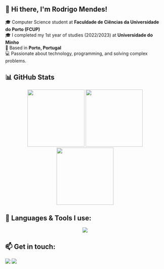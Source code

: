 ## 👋 Hi there, I'm Rodrigo Mendes!  

🎓 Computer Science student at **Faculdade de Ciências da Universidade do Porto (FCUP)**  
🎓 I completed my 1st year of studies (2022/2023) at **Universidade do Minho**  
📍 Based in **Porto, Portugal**  
💻 Passionate about technology, programming, and solving complex problems.  

## 📊 GitHub Stats
<div align="center">
  <img height="180em" src="https://github-readme-stats.vercel.app/api?username=RodrigoMendes04&show_icons=true&theme=radical" />
  <img height="180em" src="https://github-readme-streak-stats.herokuapp.com/?user=RodrigoMendes04&theme=radical" />
  <img height="180em" src="https://github-readme-stats.vercel.app/api/top-langs/?username=RodrigoMendes04&layout=compact&theme=radical" />
</div>


## 🚀 Languages & Tools I use:
<div align="center">
  <img src="https://skillicons.dev/icons?i=python,java,haskell,kotlin,linux,windows,vscode,idea,obsidian,sqlite" />
</div>


## 📫 Get in touch:
<div> 
  <a href="https://instagram.com/rodrigo.mendes.7" target="_blank"><img src="https://img.shields.io/badge/-Instagram-%23E4405F?style=for-the-badge&logo=instagram&logoColor=white" target="_blank"></a>
  <a href = "mailto:rodrigo.mendes.0530@gmail.com"><img src="https://img.shields.io/badge/-Gmail-%23333?style=for-the-badge&logo=gmail&logoColor=white" target="_blank"></a>
  
</div>

